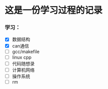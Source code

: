# 这是一份学习过程的记录

### 学习：

- [x] 数据结构
- [x] can通信
- [ ] gcc/makefile
- [ ] linux cpp
- [ ] 代码随想录
- [ ] 计算机网络
- [ ] 操作系统
- [ ] rm